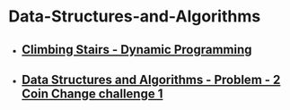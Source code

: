 # Data-Structures-and-Algorithms
* ##  [Climbing Stairs - Dynamic Programming]( https://hem-kant.blogspot.com/2022/10/data-structures-and-algorithms-problem-1-climbingstairs.html) 
* ##  [Data Structures and Algorithms - Problem - 2 Coin Change challenge 1]( https://hem-kant.blogspot.com/2022/10/data-structures-and-algorithms-problem-2-coin-change-challenge-1.html) 
